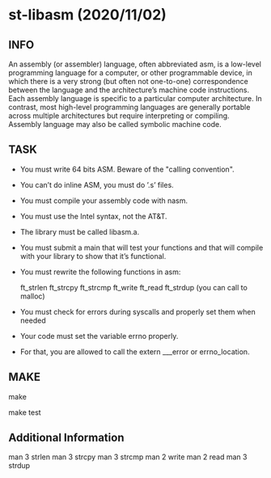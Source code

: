 # st-libasm (2020/11/02)

## INFO
An assembly (or assembler) language, often abbreviated asm, is a low-level programming language for a computer, or other programmable device, in which there is a very strong (but often not one-to-one) correspondence between the language and the architecture’s machine code instructions. Each assembly language is specific to a particular computer architecture. In contrast, most high-level programming languages are generally portable across multiple architectures but require interpreting or compiling. Assembly language may also be called symbolic machine code.

## TASK
- You must write 64 bits ASM. Beware of the "calling convention".
- You can’t do inline ASM, you must do ’.s’ files.
- You must compile your assembly code with nasm.
- You must use the Intel syntax, not the AT&T.
- The library must be called libasm.a.
- You must submit a main that will test your functions and that will compile with your library to show that it’s functional.
- You must rewrite the following functions in asm:

  ft_strlen
  ft_strcpy
  ft_strcmp
  ft_write
  ft_read
  ft_strdup (you can call to malloc)
 
- You must check for errors during syscalls and properly set them when needed
- Your code must set the variable errno properly.
- For that, you are allowed to call the extern ___error or errno_location.

## MAKE
make

make test

## Additional Information
  man 3 strlen
  man 3 strcpy
  man 3 strcmp
  man 2 write
  man 2 read
  man 3 strdup
